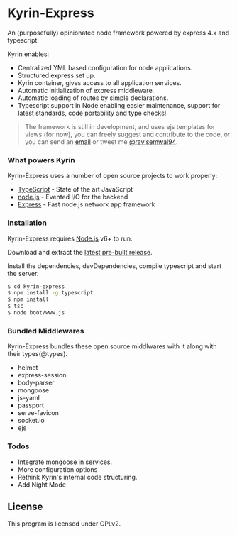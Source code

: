 # Kyrin-Express
An (purposefully) opinionated node framework powered by express 4.x and typescript. 

Kyrin enables:
  - Centralized YML based configuration for node applications.
  - Structured express set up.
  - Kyrin container, gives access to all application services.
  - Automatic initialization of express middleware.
  - Automatic loading of routes by simple declarations.
  - Typescript support in Node enabling easier maintenance, support for latest standards, code portability and type checks!

> The framework is still in development, and uses ejs templates for views (for now), you can freely suggest and contribute to the code, or you can send an [email] or tweet me [@ravisemwal94].


### What powers Kyrin

Kyrin-Express uses a number of open source projects to work properly:

* [TypeScript] - State of the art JavaScript
* [node.js] - Evented I/O for the backend
* [Express] - Fast node.js network app framework

### Installation

Kyrin-Express requires [Node.js](https://nodejs.org/) v6+ to run.

Download and extract the [latest pre-built release](https://github.com/joemccann/dillinger/releases).

Install the dependencies, devDependencies, compile typescript and start the server.

```sh
$ cd kyrin-express
$ npm install -g typescript
$ npm install 
$ tsc
$ node boot/www.js
```


### Bundled Middlewares

Kyrin-Express bundles these open source middlwares with it along with their types(@types).

* helmet
* express-session
* body-parser
* mongoose
* js-yaml
* passport
* serve-favicon
* socket.io
* ejs

### Todos

 - Integrate mongoose in services.
 - More configuration options
 - Rethink Kyrin's internal code structuring.
 - Add Night Mode

License
----
This program is licensed under GPLv2.


[//]: # (These are reference links used in the body of this note and get stripped out when the markdown processor does its job. There is no need to format nicely because it shouldn't be seen. Thanks SO - http://stackoverflow.com/questions/4823468/store-comments-in-markdown-syntax)


   [email]: <mailto:ravisemwal@outlook.com>
   [git-repo-url]: <https://github.com/joemccann/dillinger.git>
   [TypeScript]: <https://www.typescriptlang.org/>
   [node.js]: <http://nodejs.org>

   [express]: <http://expressjs.com>

   [@ravisemwal94]: <https://twitter.com/ravisemwal94>
